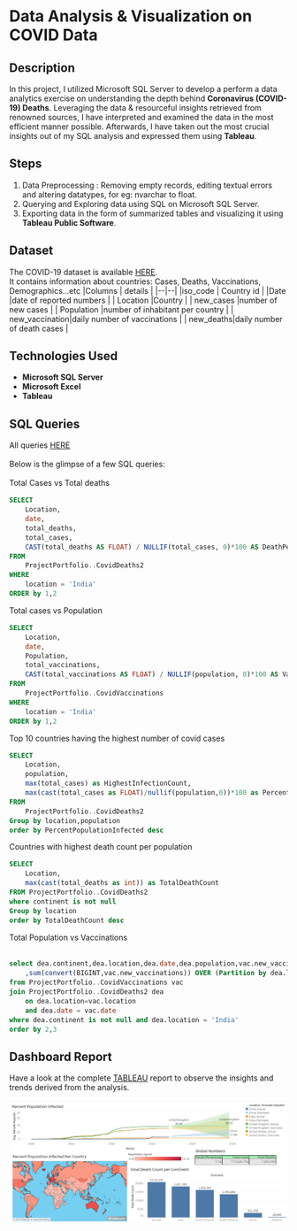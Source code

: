 <h1>Data Analysis & Visualization on COVID Data</h1>

<h2>Description</h2>
In this project, I utilized Microsoft SQL Server to develop a perform a data analytics exercise on understanding the depth behind <b>Coronavirus (COVID-19) Deaths</b>. Leveraging the data & resourceful insights retrieved from renowned sources, I have interpreted and examined the data in the most efficient manner possible. Afterwards, I have taken out the most crucial insights out of my SQL analysis and expressed them using <b>Tableau</b>.
</br>

## Steps
 1. Data Preprocessing : Removing empty records, editing textual errors and altering datatypes, for eg: nvarchar to float.
 2. Querying and Exploring data using SQL on Microsoft SQL Server.
 3. Exporting data in the form of summarized tables and visualizing it using <b>Tableau Public Software</b>.

## Dataset 
The COVID-19 dataset is available [HERE](https://ourworldindata.org/covid-deaths).</br>It contains information about countries: Cases, Deaths, Vaccinations,  Demographics...etc 
|Columns  | details  |
|--|--|
|iso_code  | Country id  |
|Date |date of reported numbers |
| Location |Country  |
| new_cases |number of new cases  |
| Population |number of inhabitant per country    |
| new_vaccination|daily number of vaccinations   |
| new_deaths|daily number of death cases  |

<h2>Technologies Used</h2>

- <b>Microsoft SQL Server</b> 
- <b>Microsoft Excel</b>
- <b>Tableau</b>

## SQL Queries 
All queries [HERE](https://github.com/KAnurag27/COVID-PortfolioProject/blob/main/COVID%20Portfolio%20Project.sql)<br></br>
Below is the glimpse of a few SQL queries: 
<br></br>Total Cases vs Total deaths
```sql
SELECT 
    Location, 
    date, 
    total_deaths, 
    total_cases,
    CAST(total_deaths AS FLOAT) / NULLIF(total_cases, 0)*100 AS DeathPercentage
FROM 
    ProjectPortfolio..CovidDeaths2
WHERE 
    location = 'India'
ORDER by 1,2
```
Total cases vs Population
```sql
SELECT 
    Location, 
    date, 
    Population,
	total_vaccinations,
	CAST(total_vaccinations AS FLOAT) / NULLIF(population, 0)*100 AS VaccinationPercentage
FROM 
    ProjectPortfolio..CovidVaccinations
WHERE 
    location = 'India'
ORDER by 1,2

```

Top 10 countries having the highest number of covid cases

```sql
SELECT 
    Location, 
	population,
	max(total_cases) as HighestInfectionCount,
	max(cast(total_cases as FLOAT)/nullif(population,0))*100 as PercentPopulationInfected
FROM 
    ProjectPortfolio..CovidDeaths2
Group by location,population
order by PercentPopulationInfected desc

```
Countries with highest death count per population 
```sql
SELECT 
    Location, 
	max(cast(total_deaths as int)) as TotalDeathCount
FROM ProjectPortfolio..CovidDeaths2   
where continent is not null
Group by location
order by TotalDeathCount desc
```
Total Population vs Vaccinations

```sql

select dea.continent,dea.location,dea.date,dea.population,vac.new_vaccinations
	,sum(convert(BIGINT,vac.new_vaccinations)) OVER (Partition by dea.location order by dea.location,dea.date) as RollingPeopleVaccinated
from ProjectPortfolio..CovidVaccinations vac
join ProjectPortfolio..CovidDeaths2 dea
	on dea.location=vac.location
	and dea.date = vac.date
where dea.continent is not null and dea.location = 'India'
order by 2,3
```
## Dashboard Report 
Have a look at the complete [TABLEAU](https://github.com/KAnurag27/COVID-PortfolioProject/blob/main/Covid%20Dashboard.twbx) report to observe the insights and trends derived from the analysis.
<br></br>![Dashboard](https://github.com/KAnurag27/COVID-PortfolioProject/blob/main/Tableau%20Dashboard%20-%20COVID%20Project.png)

